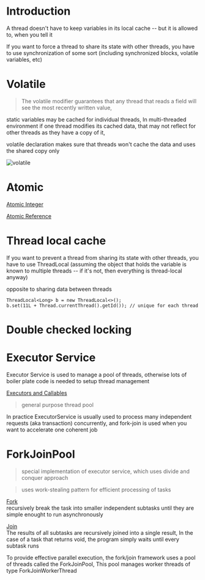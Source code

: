 # Introduction

A thread doesn't have to keep variables in its local cache -- but it is allowed to, when you tell it

If you want to force a thread to share its state with other threads, you have to use synchronization of some sort (including synchronized blocks, volatile variables, etc)


# Volatile 
> The volatile modifier guarantees that any thread that reads a field will see the most recently written value, 

static variables may be cached for individual threads, In multi-threaded environment if one thread modifies its cached data, that may not reflect for other threads as they have a copy of it,    

volatile declaration makes sure that threads won't cache the data and uses the shared copy only

![volatile](https://user-images.githubusercontent.com/16437905/212918097-3afd94fc-374c-4def-8bad-473929a09f2d.png)


# Atomic 

<ins>Atomic Integer</ins>   


<ins>Atomic Reference</ins>   


# Thread local cache

If you want to prevent a thread from sharing its state with other threads, you have to use ThreadLocal (assuming the object that holds the variable is known to multiple threads -- if it's not, then everything is thread-local anyway)

opposite to sharing data between threads    

```
ThreadLocal<Long> b = new ThreadLocal<>();
b.set(11L + Thread.currentThread().getId()); // unique for each thread
```

# Double checked locking 



# Executor Service

Executor Service is used to manage a pool of threads, otherwise lots of boiler plate code is needed to setup thread management    

[Executors and Callables](https://github.com/sushilsridhar/cs-fundamentals/blob/main/os/MULTITHREAD_CODE.md)

> general purpose thread pool    

In practice ExecutorService is usually used to process many independent requests (aka transaction) concurrently, and fork-join is used when you want to accelerate one coherent job


# ForkJoinPool

> special implementation of executor service, which uses divide and conquer approach        

> uses work-stealing pattern for efficient processing of tasks    

<ins>Fork</ins>   
recursively break the task into smaller independent subtasks until they are simple enought to run asynchronously

<ins>Join</ins>   
The results of all subtasks are recursively joined into a single result, In the case of a task that returns void, the program simply waits until every subtask runs

To provide effective parallel execution, the fork/join framework uses a pool of threads called the ForkJoinPool, This pool manages worker threads of type ForkJoinWorkerThread
